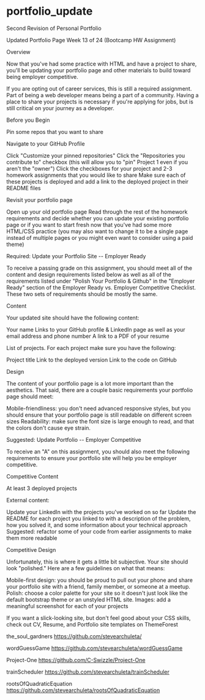 # portfolio_update
Second Revision of Personal Portfolio

Updated Portfolio Page
Week 13 of 24 (Bootcamp HW Assignment)


Overview

Now that you've had some practice with HTML and have a project to share, you'll be updating your portfolio page and other materials to build toward being employer competitive.

If you are opting out of career services, this is still a required assignment. Part of being a web developer means being a part of a community. Having a place to share your projects is necessary if you're applying for jobs, but is still critical on your journey as a developer.


Before you Begin



Pin some repos that you want to share


Navigate to your GitHub Profile

Click "Customize your pinned repositories"
Click the "Repositories you contribute to" checkbox (this will allow you to "pin" Project 1 even if you aren't the "owner")
Click the checkboxes for your project and 2-3 homework assignments that you would like to share
Make sure each of these projects is deployed and add a link to the deployed project in their README files



Revisit your portfolio page


Open up your old portfolio page
Read through the rest of the homework requirements and decide whether you can update your existing portfolio page or if you want to start fresh now that you've had some more HTML/CSS practice (you may also want to change it to be a single page instead of multiple pages or you might even want to consider using a paid theme)





Required: Update your Portfolio Site -- Employer Ready

To receive a passing grade on this assignment, you should meet all of the content and design requirements listed below as well as all of the requirements listed under "Polish Your Portfolio & Github" in the "Employer Ready" section of the Employer Ready vs. Employer Competitive Checklist. These two sets of requirements should be mostly the same.


Content

Your updated site should have the following content:


Your name
Links to your GitHub profile & LinkedIn page as well as your email address and phone number
A link to a PDF of your resume

List of projects. For each project make sure you have the following:


Project title
Link to the deployed version
Link to the code on GitHub





Design

The content of your portfolio page is a lot more important than the aesthetics. That said, there are a couple basic requirements your portfolio page should meet:


Mobile-friendliness: you don't need advanced responsive styles, but you should ensure that your portfolio page is still readable on different screen sizes
Readability: make sure the font size is large enough to read, and that the colors don't cause eye strain.



Suggested: Update Portfolio -- Employer Competitive

To receive an "A" on this assignment, you should also meet the following requirements
to ensure your portfolio site will help you be employer competitive.


Competitive Content


At least 3 deployed projects

External content:


Update your LinkedIn with the projects you've worked on so far
Update the README for each project you linked to with a description of the problem,
how you solved it, and some information about your technical approach
Suggested: refactor some of your code from earlier assignments to make them more readable





Competitive Design

Unfortunately, this is where it gets a little bit subjective. Your site should look
"polished." Here are a few guidelines on what that means:


Mobile-first design: you should be proud to pull out your phone and share
your portfolio site with a friend, family member, or someone at a meetup.
Polish: choose a color palette for your site so it doesn't just look like
the default bootstrap theme or an unstyled HTML site.
Images: add a meaningful screenshot for each of your projects


If you want a slick-looking site, but don't feel good about your CSS skills,
check out CV, Resume, and Portfolio site templates on ThemeForest

the_soul_gardners
https://github.com/stevearchuleta/

wordGuessGame
https://github.com/stevearchuleta/wordGuessGame

Project-One
https://github.com/C-Swizzle/Project-One

trainScheduler
https://github.com/stevearchuleta/trainScheduler

rootsOfQuadraticEquation
https://github.com/stevearchuleta/rootsOfQuadraticEquation
